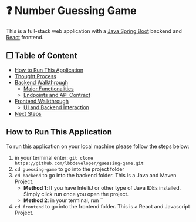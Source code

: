 # ❓ Number Guessing Game
This is a full-stack web application with a [Java Spring Boot](https://spring.io) backend and [React](https://reactjs.org) frontend. 

## ❒ Table of Content 
- [How to Run This Application](#how-to-run-this-application)
- [Thought Process]()
- [Backend Walkthrough]()
    - [Major Functionalities]()
    - [Endpoints and API Contract]()
- [Frontend Walkthrough]()
    - [UI and Backend Interaction]()
- [Next Steps]()

## How to Run This Application
To run this application on your local machine please follow the steps below:

1. in your terminal enter: 
`git clone https://github.com/lbbdeveloper/guessing-game.git`
2. `cd guessing-game` to go into the project folder
3. `cd backend` to go into the backend folder. This is a Java and Maven Project. 
    - **Method 1**: If you have IntelliJ or other type of Java IDEs installed. Simply click run once you open the project. 
    - **Method 2**: in your terminal, run ``
4. `cd frontend` to go into the frontend folder. This is a React and Javascript Project.  